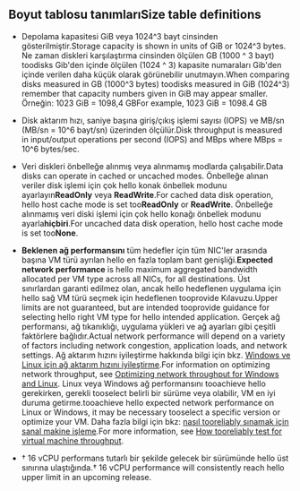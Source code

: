 
## <a name="size-table-definitions"></a><span data-ttu-id="c187a-101">Boyut tablosu tanımları</span><span class="sxs-lookup"><span data-stu-id="c187a-101">Size table definitions</span></span>

- <span data-ttu-id="c187a-102">Depolama kapasitesi GiB veya 1024^3 bayt cinsinden gösterilmiştir.</span><span class="sxs-lookup"><span data-stu-id="c187a-102">Storage capacity is shown in units of GiB or 1024^3 bytes.</span></span> <span data-ttu-id="c187a-103">Ne zaman diskleri karşılaştırma cinsinden ölçülen GB (1000 ^ 3 bayt) toodisks Gib'den içinde ölçülen (1024 ^ 3) kapasite numaraları Gib'den içinde verilen daha küçük olarak görünebilir unutmayın.</span><span class="sxs-lookup"><span data-stu-id="c187a-103">When comparing disks measured in GB (1000^3 bytes) toodisks measured in GiB (1024^3) remember that capacity numbers given in GiB may appear smaller.</span></span> <span data-ttu-id="c187a-104">Örneğin: 1023 GiB = 1098,4 GB</span><span class="sxs-lookup"><span data-stu-id="c187a-104">For example, 1023 GiB = 1098.4 GB</span></span>
- <span data-ttu-id="c187a-105">Disk aktarım hızı, saniye başına giriş/çıkış işlemi sayısı (IOPS) ve MB/sn (MB/sn = 10^6 bayt/sn) üzerinden ölçülür.</span><span class="sxs-lookup"><span data-stu-id="c187a-105">Disk throughput is measured in input/output operations per second (IOPS) and MBps where MBps = 10^6 bytes/sec.</span></span>
- <span data-ttu-id="c187a-106">Veri diskleri önbelleğe alınmış veya alınmamış modlarda çalışabilir.</span><span class="sxs-lookup"><span data-stu-id="c187a-106">Data disks can operate in cached or uncached modes.</span></span> <span data-ttu-id="c187a-107">Önbelleğe alınan veriler disk işlemi için çok hello konak önbellek modunu ayarlayın**ReadOnly** veya **ReadWrite**.</span><span class="sxs-lookup"><span data-stu-id="c187a-107">For cached data disk operation, hello host cache mode is set too**ReadOnly** or **ReadWrite**.</span></span>  <span data-ttu-id="c187a-108">Önbelleğe alınmamış veri diski işlemi için çok hello konağı önbellek modunu ayarla**hiçbiri**.</span><span class="sxs-lookup"><span data-stu-id="c187a-108">For uncached data disk operation, hello host cache mode is set too**None**.</span></span>
- <span data-ttu-id="c187a-109">**Beklenen ağ performansını** tüm hedefler için tüm NIC'ler arasında başına VM türü ayrılan hello en fazla toplam bant genişliği.</span><span class="sxs-lookup"><span data-stu-id="c187a-109">**Expected network performance** is hello maximum aggregated bandwidth allocated per VM type across all NICs, for all destinations.</span></span> <span data-ttu-id="c187a-110">Üst sınırlardan garanti edilmez olan, ancak hello hedeflenen uygulama için hello sağ VM türü seçmek için hedeflenen tooprovide Kılavuzu.</span><span class="sxs-lookup"><span data-stu-id="c187a-110">Upper limits are not guaranteed, but are intended tooprovide guidance for selecting hello right VM type for hello intended application.</span></span> <span data-ttu-id="c187a-111">Gerçek ağ performansı, ağ tıkanıklığı, uygulama yükleri ve ağ ayarları gibi çeşitli faktörlere bağlıdır.</span><span class="sxs-lookup"><span data-stu-id="c187a-111">Actual network performance will depend on a variety of factors including network congestion, application loads, and network settings.</span></span> <span data-ttu-id="c187a-112">Ağ aktarım hızını iyileştirme hakkında bilgi için bkz. [Windows ve Linux için ağ aktarım hızını iyileştirme](../articles/virtual-network/virtual-network-optimize-network-bandwidth.md).</span><span class="sxs-lookup"><span data-stu-id="c187a-112">For information on optimizing network throughput, see [Optimizing network throughput for Windows and Linux](../articles/virtual-network/virtual-network-optimize-network-bandwidth.md).</span></span> <span data-ttu-id="c187a-113">Linux veya Windows ağ performansını tooachieve hello gerekirken, gerekli tooselect belirli bir sürüme veya olabilir, VM en iyi duruma getirme.</span><span class="sxs-lookup"><span data-stu-id="c187a-113">tooachieve hello expected network performance on Linux or Windows, it may be necessary tooselect a specific version or optimize your VM.</span></span> <span data-ttu-id="c187a-114">Daha fazla bilgi için bkz: [nasıl tooreliably sınamak için sanal makine işleme](../articles/virtual-network/virtual-network-bandwidth-testing.md).</span><span class="sxs-lookup"><span data-stu-id="c187a-114">For more information, see [How tooreliably test for virtual machine throughput](../articles/virtual-network/virtual-network-bandwidth-testing.md).</span></span>

- <span data-ttu-id="c187a-115">&#8224; 16 vCPU performans tutarlı bir şekilde gelecek bir sürümünde hello üst sınırına ulaştığında.</span><span class="sxs-lookup"><span data-stu-id="c187a-115">&#8224; 16 vCPU performance will consistently reach hello upper limit in an upcoming release.</span></span>



